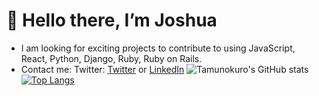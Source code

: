   # 👋 Hello there, I’m Joshua
- I am looking for exciting projects to contribute to using JavaScript, React, Python, Django, Ruby, Ruby on Rails.
- Contact me: Twitter: [Twitter](https://twitter.com/tamuno____) or [LinkedIn](https://www.linkedin.com/in/joshua-blue-jack/)
![Tamunokuro's GitHub stats](https://github-readme-stats.vercel.app/api?username=tamunokuro&show_icons=true&theme=radical)
[![Top Langs](https://github-readme-stats.vercel.app/api/top-langs/?username=tamunokuro&layout=compact&theme=radical)](https://github.com/tamunokuro/github-readme-stats)



<!---
Tamunokuro/Tamunokuro is a ✨ special ✨ repository because its `README.md` (this file) appears on your GitHub profile.
You can click the Preview link to take a look at your changes.
--->
